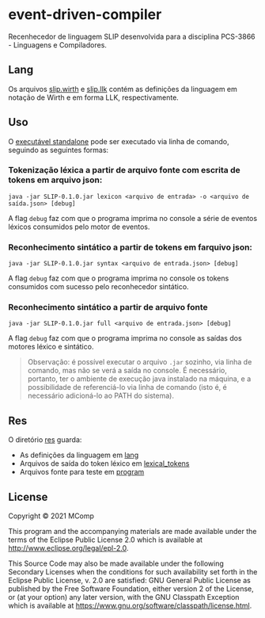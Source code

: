 # event-driven-compiler

Recenhecedor de linguagem SLIP desenvolvida para a disciplina PCS-3866 - Linguagens e Compiladores.

## Lang

Os arquivos [slip.wirth](./res/lang/slip.wirth) e [slip.llk](./res/lang/slip.llk) contém as definições da linguagem em notação de Wirth e em forma LLK, respectivamente.

## Uso

O [executável standalone](./compiler/SLIP-0.1.0.jar) pode ser executado via linha de comando, seguindo as seguintes formas:

### Tokenização léxica a partir de arquivo fonte com escrita de tokens em arquivo json:

```
java -jar SLIP-0.1.0.jar lexicon <arquivo de entrada> -o <arquivo de saída.json> [debug]
```

A flag `debug` faz com que o programa imprima no console a série de eventos léxicos consumidos pelo motor de eventos.

### Reconhecimento sintático a partir de tokens em farquivo json:

```
java -jar SLIP-0.1.0.jar syntax <arquivo de entrada.json> [debug]
```

A flag `debug` faz com que o programa imprima no console os tokens consumidos com sucesso pelo reconhecedor sintático.

### Reconhecimento sintático a partir de arquivo fonte

```
java -jar SLIP-0.1.0.jar full <arquivo de entrada.json> [debug]
```

A flag `debug` faz com que o programa imprima no console as saídas dos motores léxico e sintático.

> Observação: é possível executar o arquivo `.jar` sozinho, via linha de comando, mas não se verá a saída no console.
> É necessário, portanto, ter o ambiente de execução java instalado na máquina, e a possibilidade de referenciá-lo via
> linha de comando (isto é, é necessário adicioná-lo ao PATH do sistema).

## Res

O diretório [res](./res) guarda:

- As definições da linguagem em [lang](./res/lang)
- Arquivos de saída do token léxico em [lexical_tokens](./res/lexical_tokens)
- Arquivos fonte para teste em [program](./res/program)

## License

Copyright © 2021 MComp

This program and the accompanying materials are made available under the
terms of the Eclipse Public License 2.0 which is available at
http://www.eclipse.org/legal/epl-2.0.

This Source Code may also be made available under the following Secondary
Licenses when the conditions for such availability set forth in the Eclipse
Public License, v. 2.0 are satisfied: GNU General Public License as published by
the Free Software Foundation, either version 2 of the License, or (at your
option) any later version, with the GNU Classpath Exception which is available
at https://www.gnu.org/software/classpath/license.html.

